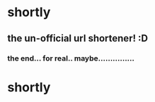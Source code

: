 # shortly

## the un-official url shortener! :D

### the end... for real.. maybe...............
# shortly
